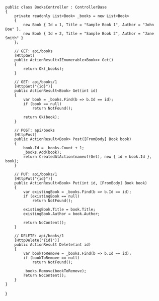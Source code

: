     public class BooksController : ControllerBase
    {
        private readonly List<Book> _books = new List<Book>
        {
            new Book { Id = 1, Title = "Sample Book 1", Author = "John Doe" },
            new Book { Id = 2, Title = "Sample Book 2", Author = "Jane Smith" }
        };

        // GET: api/books
        [HttpGet]
        public ActionResult<IEnumerable<Book>> Get()
        {
            return Ok(_books);
        }

        // GET: api/books/1
        [HttpGet("{id}")]
        public ActionResult<Book> Get(int id)
        {
            var book = _books.Find(b => b.Id == id);
            if (book == null)
                return NotFound();

            return Ok(book);
        }

        // POST: api/books
        [HttpPost]
        public ActionResult<Book> Post([FromBody] Book book)
        {
            book.Id = _books.Count + 1;
            _books.Add(book);
            return CreatedAtAction(nameof(Get), new { id = book.Id }, book);
        }

        // PUT: api/books/1
        [HttpPut("{id}")]
        public ActionResult<Book> Put(int id, [FromBody] Book book)
        {
            var existingBook = _books.Find(b => b.Id == id);
            if (existingBook == null)
                return NotFound();

            existingBook.Title = book.Title;
            existingBook.Author = book.Author;

            return NoContent();
        }

        // DELETE: api/books/1
        [HttpDelete("{id}")]
        public ActionResult Delete(int id)
        {
            var bookToRemove = _books.Find(b => b.Id == id);
            if (bookToRemove == null)
                return NotFound();

            _books.Remove(bookToRemove);
            return NoContent();
        }
    }
}

